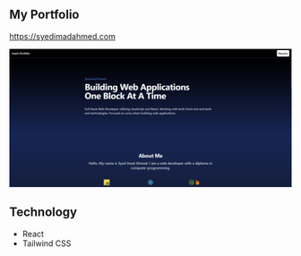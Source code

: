 ## My Portfolio

https://syedimadahmed.com

<img src="./public/images/portfolio-current.png"/>

## Technology
- React
- Tailwind CSS